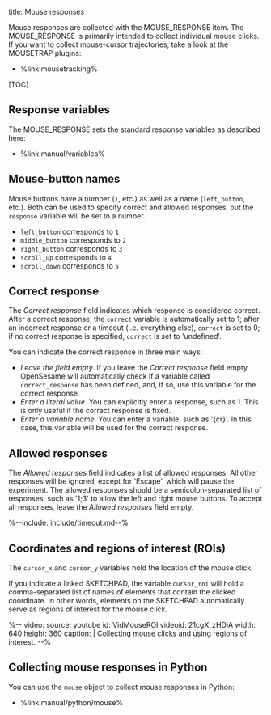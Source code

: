 title: Mouse responses

Mouse responses are collected with the MOUSE_RESPONSE item. The MOUSE_RESPONSE is primarily intended to collect individual mouse clicks. If you want to collect mouse-cursor trajectories, take a look at the MOUSETRAP plugins:

- %link:mousetracking%

[TOC]


## Response variables

The MOUSE_RESPONSE sets the standard response variables as described here:

- %link:manual/variables%


## Mouse-button names

Mouse buttons have a number (`1`, etc.) as well as a name (`left_button`, etc.). Both can be used to specify correct and allowed responses, but the `response` variable will be set to a number.

- `left_button` corresponds to `1`
- `middle_button` corresponds to `2`
- `right_button` corresponds to `3`
- `scroll_up` corresponds to `4`
- `scroll_down` corresponds to `5`


## Correct response

The *Correct response* field indicates which response is considered correct. After a correct response, the `correct` variable is automatically set to 1; after an incorrect response or a timeout (i.e. everything else), `correct` is set to 0; if no correct response is specified, `correct` is set to 'undefined'.

You can indicate the correct response in three main ways:

- *Leave the field empty.* If you leave the *Correct response* field empty, OpenSesame will automatically check if a variable called `correct_response` has been defined, and, if so, use this variable for the correct response.
- *Enter a literal value.* You can explicitly enter a response, such as 1. This is only useful if the correct response is fixed.
- *Enter a variable name.* You can enter a variable, such as '{cr}'. In this case, this variable will be used for the correct response.


## Allowed responses

The *Allowed responses* field indicates a list of allowed responses. All other responses will be ignored, except for 'Escape', which will pause the experiment. The allowed responses should be a semicolon-separated list of responses, such as '1;3' to allow the left and right mouse buttons. To accept all responses, leave the *Allowed responses* field empty.


%--include: include/timeout.md--%

## Coordinates and regions of interest (ROIs)

The `cursor_x` and `cursor_y` variables hold the location of the mouse click.

If you indicate a linked SKETCHPAD, the variable `cursor_roi` will hold a comma-separated list of names of elements that contain the clicked coordinate. In other words, elements on the SKETCHPAD automatically serve as regions of interest for the mouse click.

%--
video:
 source: youtube
 id: VidMouseROI
 videoid: 21cgX_zHDiA
 width: 640
 height: 360
 caption: |
  Collecting mouse clicks and using regions of interest.
--%

## Collecting mouse responses in Python

You can use the `mouse` object to collect mouse responses in Python:

- %link:manual/python/mouse%
